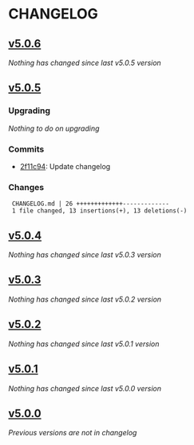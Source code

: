 # CHANGELOG

## [v5.0.6](https://github.com/softspring/mailer-bundle/releases/tag/v5.0.6)

*Nothing has changed since last v5.0.5 version*

## [v5.0.5](https://github.com/softspring/mailer-bundle/releases/tag/v5.0.5)

### Upgrading

*Nothing to do on upgrading*

### Commits

- [2f11c94](https://github.com/softspring/mailer-bundle/commit/2f11c94929544e499886c05e82afaa28ff85cd11): Update changelog

### Changes

```
 CHANGELOG.md | 26 +++++++++++++-------------
 1 file changed, 13 insertions(+), 13 deletions(-)
```

## [v5.0.4](https://github.com/softspring/mailer-bundle/releases/tag/v5.0.4)

*Nothing has changed since last v5.0.3 version*

## [v5.0.3](https://github.com/softspring/mailer-bundle/releases/tag/v5.0.3)

*Nothing has changed since last v5.0.2 version*

## [v5.0.2](https://github.com/softspring/mailer-bundle/releases/tag/v5.0.2)

*Nothing has changed since last v5.0.1 version*

## [v5.0.1](https://github.com/softspring/mailer-bundle/releases/tag/v5.0.1)

*Nothing has changed since last v5.0.0 version*

## [v5.0.0](https://github.com/softspring/mailer-bundle/releases/tag/v5.0.0)

*Previous versions are not in changelog*
